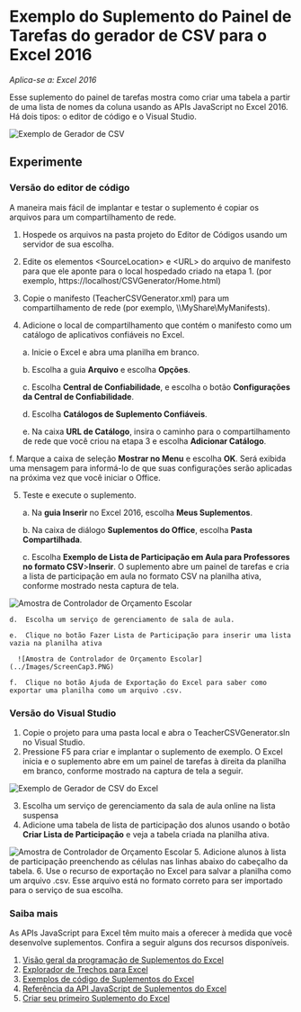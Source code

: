 # <a name="csv-generator-task-pane-add-in-sample-for-excel-2016"></a>Exemplo do Suplemento do Painel de Tarefas do gerador de CSV para o Excel 2016

_Aplica-se a: Excel 2016_

Esse suplemento do painel de tarefas mostra como criar uma tabela a partir de uma lista de nomes da coluna usando as APIs JavaScript no Excel 2016. Há dois tipos: o editor de código e o Visual Studio.

![Exemplo de Gerador de CSV](../Images/ScreenCap1.PNG)

## <a name="try-it-out"></a>Experimente
### <a name="code-editor-version"></a>Versão do editor de código

A maneira mais fácil de implantar e testar o suplemento é copiar os arquivos para um compartilhamento de rede.

1.  Hospede os arquivos na pasta projeto do Editor de Códigos usando um servidor de sua escolha.
2.  Edite os elementos \<SourceLocation\> e \<URL\> do arquivo de manifesto para que ele aponte para o local hospedado criado na etapa 1. (por exemplo, https://localhost/CSVGenerator/Home.html)
3.  Copie o manifesto (TeacherCSVGenerator.xml) para um compartilhamento de rede (por exemplo, \\\MyShare\\MyManifests).
4.  Adicione o local de compartilhamento que contém o manifesto como um catálogo de aplicativos confiáveis no Excel.

    a.  Inicie o Excel e abra uma planilha em branco.

    b.  Escolha a guia **Arquivo** e escolha **Opções**.

    c.  Escolha **Central de Confiabilidade**, e escolha o botão **Configurações da Central de Confiabilidade**.

    d.  Escolha **Catálogos de Suplemento Confiáveis**.

    e.  Na caixa **URL de Catálogo**, insira o caminho para o compartilhamento de rede que você criou na etapa 3 e escolha **Adicionar Catálogo**.

   f.  Marque a caixa de seleção **Mostrar no Menu** e escolha **OK**. Será exibida uma mensagem para informá-lo de que suas configurações serão aplicadas na próxima vez que você iniciar o Office.

5.  Teste e execute o suplemento.

    a.  Na **guia Inserir** no Excel 2016, escolha **Meus Suplementos**.

    b.  Na caixa de diálogo **Suplementos do Office**, escolha **Pasta Compartilhada**.

    c.  Escolha **Exemplo de Lista de Participação em Aula para Professores no formato CSV**>**Inserir**. O suplemento abre um painel de tarefas e cria a lista de participação em aula no formato CSV na planilha ativa, conforme mostrado nesta captura de tela.

   ![Amostra de Controlador de Orçamento Escolar](../Images/ScreenCap2.PNG)

    d.  Escolha um serviço de gerenciamento de sala de aula.

    e.  Clique no botão Fazer Lista de Participação para inserir uma lista vazia na planilha ativa

      ![Amostra de Controlador de Orçamento Escolar](../Images/ScreenCap3.PNG)

    f.  Clique no botão Ajuda de Exportação do Excel para saber como exportar uma planilha como um arquivo .csv.


### <a name="visual-studio-version"></a>Versão do Visual Studio
1.  Copie o projeto para uma pasta local e abra o TeacherCSVGenerator.sln no Visual Studio.
2.  Pressione F5 para criar e implantar o suplemento de exemplo. O Excel inicia e o suplemento abre em um painel de tarefas à direita da planilha em branco, conforme mostrado na captura de tela a seguir.

  ![Exemplo de Gerador de CSV do Excel](../Images/ScreenCap1.PNG)

3.  Escolha um serviço de gerenciamento da sala de aula online na lista suspensa
4.  Adicione uma tabela de lista de participação dos alunos usando o botão **Criar Lista de Participação** e veja a tabela criada na planilha ativa.

  ![Amostra de Controlador de Orçamento Escolar](../Images/ScreenCap3.PNG)
5.  Adicione alunos à lista de participação preenchendo as células nas linhas abaixo do cabeçalho da tabela.
6.  Use o recurso de exportação no Excel para salvar a planilha como um arquivo .csv. Esse arquivo está no formato correto para ser importado para o serviço de sua escolha.


### <a name="learn-more"></a>Saiba mais

As APIs JavaScript para Excel têm muito mais a oferecer à medida que você desenvolve suplementos. Confira a seguir alguns dos recursos disponíveis.

1.  [Visão geral da programação de Suplementos do Excel](https://github.com/OfficeDev/office-js-docs/blob/master/excel/excel-add-ins-programming-overview.md)
2.  [Explorador de Trechos para Excel](http://officesnippetexplorer.azurewebsites.net/#/snippets/excel)
3.  [Exemplos de código de Suplementos do Excel](https://github.com/OfficeDev/office-js-docs/blob/master/excel/excel-add-ins-code-samples.md)
4.  [Referência da API JavaScript de Suplementos do Excel](https://github.com/OfficeDev/office-js-docs/blob/master/excel/excel-add-ins-javascript-reference.md)
5.  [Criar seu primeiro Suplemento do Excel](https://github.com/OfficeDev/office-js-docs/blob/master/excel/build-your-first-excel-add-in.md)
